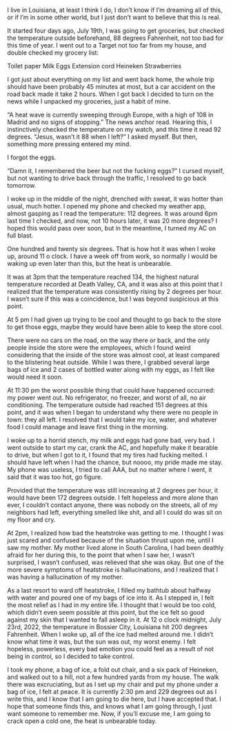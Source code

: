 I live in Louisiana, at least I think I do, I don’t know if I’m dreaming all of this, or if I’m in some other world, but I just don’t want to believe that this is real.

It started four days ago, July 19th, I was going to get groceries, but checked the temperature outside beforehand, 88 degrees Fahrenheit, not too bad for this time of year. I went out to a Target not too far from my house, and double checked my grocery list:

Toilet paper
Milk
Eggs
Extension cord
Heineken
Strawberries

I got just about everything on my list and went back home, the whole trip should have been probably 45 minutes at most, but a car accident on the road back made it take 2 hours. When I got back I decided to turn on the news while I unpacked my groceries, just a habit of mine. 

“A heat wave is currently sweeping through Europe, with a high of 108 in Madrid and no signs of stopping.” The news anchor read. Hearing this, I instinctively checked the temperature on my watch, and this time it read 92 degrees. “Jesus, wasn’t it 88 when I left?” I asked myself. But then, something more pressing entered my mind.

I forgot the eggs.

“Damn it, I remembered the beer but not the fucking eggs?” I cursed myself, but not wanting to drive back through the traffic, I resolved to go back tomorrow.

I woke up in the middle of the night, drenched with sweat, it was hotter than usual, much hotter. I opened my phone and checked my weather app, almost gasping as I read the temperature: 112 degrees. It was around 6pm last time I checked, and now, not 10 hours later, it was 20 more degrees? I hoped this would pass over soon, but in the meantime, I turned my AC on full blast.

One hundred and twenty six degrees.
That is how hot it was when I woke up, around 11 o clock. I have a week off from work, so normally I would be waking up even later than this, but the heat is unbearable.

It was at 3pm that the temperature reached 134, the highest natural temperature recorded at Death Valley, CA, and it was also at this point that I realized that the temperature was consistently rising by 2 degrees per hour. I wasn’t sure if this was a coincidence, but I was beyond suspicious at this point. 

At 5 pm I had given up trying to be cool and thought to go back to the store to get those eggs, maybe they would have been able to keep the store cool.

There were no cars on the road, on the way there or back, and the only people inside the store were the employees, which I found weird considering that the inside of the store was almost cool, at least compared to the blistering heat outside. While I was there, I grabbed several large bags of ice and 2 cases of bottled water along with my eggs, as I felt like  would need it soon.

At 11:30 pm the worst possible thing that could have happened occurred: my power went out. No refrigerator, no freezer, and worst of all, no air conditioning. The temperature outside had reached 151 degrees at this point, and it was when I began to understand why there were no people in town: they all left. I resolved that I would take my ice, water, and whatever food I could manage and leave first thing in the morning. 

I woke up to a horrid stench, my milk and eggs had gone bad, very bad. I went outside to start my car, crank the AC, and hopefully make it bearable to drive, but when I got to it, I found that my tires had fucking melted. I should have left when I had the chance, but noooo, my pride made me stay. My phone was useless, I tried to call AAA, but no matter where I went, it said that it was too hot, go figure.

Provided that the temperature was still increasing at 2 degrees per hour, it would have been 172 degrees outside. I felt hopeless and more alone than ever, I couldn’t contact anyone, there was nobody on the streets, all of my neighbors had left, everything smelled like shit, and all I could do was sit on my floor and cry.

At 2pm, I realized how bad the heatstroke was getting to me. I thought I was just scared and confused because of the situation thrust upon me, until I saw my mother. My mother lived alone in South Carolina, I had been deathly afraid for her during this, to the point that when I saw her, I wasn’t surprised, I wasn’t confused, was relieved that she was okay. But one of the more severe symptoms of heatstroke is hallucinations, and I realized that I was having a hallucination of my mother.

As a last resort to ward off heatstroke, I filled my bathtub about halfway with water and poured one of my bags of ice into it. As I stepped in, I felt the most relief as I had in my entire life. I thought that I would be too cold, which didn’t even seem possible at this point, but the ice felt so good against my skin that I wanted to fall asleep in it.
At 12 o clock midnight, July 23rd, 2022, the temperature in Bossier City, Louisiana hit 200 degrees Fahrenheit. When I woke up, all of the ice had melted around me. I didn’t know what time it was, but the sun was out, my worst enemy. I felt hopeless, powerless, every bad emotion you could feel as a result of not being in control, so I decided to take control. 

I took my phone, a bag of ice, a fold out chair, and a six pack of Heineken, and walked out to a hill, not a few hundred yards from my house. The walk there was excruciating, but as I set up my chair and put my phone under a bag of ice, I felt at peace. It is currently 2:30 pm and 229 degrees out as I write this, and I know that I am going to die here, but I have accepted that. I hope that someone finds this, and knows what I am going through, I just want someone to remember me. Now, if you’ll excuse me, I am going to crack open a cold one, the heat is unbearable today.